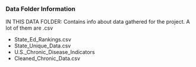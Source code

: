 ### Data Folder Information

IN THIS DATA FOLDER: Contains info about data gathered for the project. A lot of them are .csv

- State_Ed_Rankings.csv
- State_Unique_Data.csv
- U.S._Chronic_Disease_Indicators
- Cleaned_Chronic_Data.csv 
